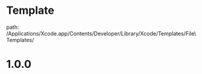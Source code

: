 # Template

path: /Applications/Xcode.app/Contents/Developer/Library/Xcode/Templates/File\ Templates/

# 1.0.0

